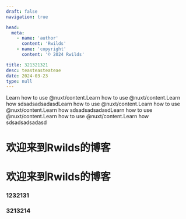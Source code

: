 ```yaml
---
draft: false
navigation: true

head:
  meta:
    - name: 'author'
      content: 'Rwilds'
    - name: 'copyright'
      content: '© 2024 Rwilds'

title: 321321321
desc: teasteasteateae
date: 2024-03-23
type: null
---
```


Learn how to use @nuxt/content.Learn how to use @nuxt/content.Learn how sdsadsadsadasdLearn how to use @nuxt/content.Learn how to use @nuxt/content.Learn how sdsadsadsadasdLearn how to use @nuxt/content.Learn how to use @nuxt/content.Learn how sdsadsadsadasd

<!--more-->

# 欢迎来到Rwilds的博客


# 欢迎来到Rwilds的博客

### 1232131

### 3213214
